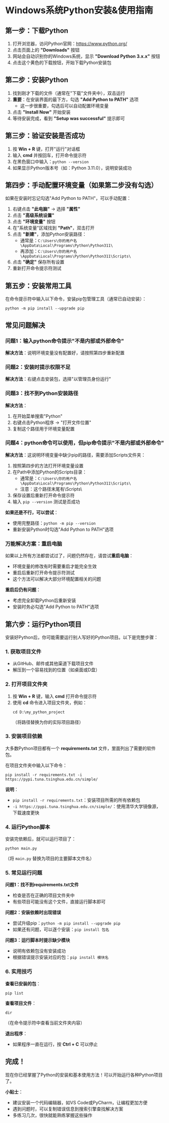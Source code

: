 # Windows系统Python安装&使用指南

## 第一步：下载Python

1. 打开浏览器，访问Python官网：https://www.python.org/
2. 点击页面上的 **"Downloads"** 按钮
3. 网站会自动识别你的Windows系统，显示 **"Download Python 3.x.x"** 按钮
4. 点击这个黄色的下载按钮，开始下载Python安装包

## 第二步：安装Python

1. 找到刚才下载的文件（通常在"下载"文件夹中），双击运行
2. **重要**：在安装界面的最下方，勾选 **"Add Python to PATH"** 选项
   - 这一步很重要，勾选后可以自动配置环境变量
3. 点击 **"Install Now"** 开始安装
4. 等待安装完成，看到 **"Setup was successful"** 提示即可

## 第三步：验证安装是否成功

1. 按 **Win + R** 键，打开"运行"对话框
2. 输入 **cmd** 并按回车，打开命令提示符
3. 在黑色窗口中输入：`python --version`
4. 如果显示Python版本号（如：Python 3.11.0），说明安装成功

## 第四步：手动配置环境变量（如果第二步没有勾选）

如果在安装时忘记勾选"Add Python to PATH"，可以手动配置：

1. 右键点击 **"此电脑"** → 选择 **"属性"**
2. 点击 **"高级系统设置"**
3. 点击 **"环境变量"** 按钮
4. 在"系统变量"区域找到 **"Path"**，双击打开
5. 点击 **"新建"**，添加Python安装路径：
   - 通常是：`C:\Users\你的用户名\AppData\Local\Programs\Python\Python311\`
   - 再添加：`C:\Users\你的用户名\AppData\Local\Programs\Python\Python311\Scripts\`
6. 点击 **"确定"** 保存所有设置
7. 重新打开命令提示符测试

## 第五步：安装常用工具

在命令提示符中输入以下命令，安装pip包管理工具（通常已自动安装）：
```
python -m pip install --upgrade pip
```

## 常见问题解决

### 问题1：输入python命令提示"不是内部或外部命令"
**解决方法**：说明环境变量没有配置好，请按照第四步重新配置

### 问题2：安装时提示权限不足
**解决方法**：右键点击安装包，选择"以管理员身份运行"

### 问题3：找不到Python安装路径
**解决方法**：
1. 在开始菜单搜索"Python"
2. 右键点击Python程序 → "打开文件位置"
3. 复制这个路径用于环境变量配置

### 问题4：python命令可以使用，但pip命令提示"不是内部或外部命令"
**解决方法**：这说明环境变量中缺少pip的路径，需要添加Scripts文件夹：
1. 按照第四步的方法打开环境变量设置
2. 在Path中添加Python的Scripts目录：
   - 通常是：`C:\Users\你的用户名\AppData\Local\Programs\Python\Python311\Scripts\`
   - 注意：这个路径末尾有\Scripts\
3. 保存设置后重新打开命令提示符
4. 输入 `pip --version` 测试是否成功

**如果还是不行，可以尝试**：
- 使用完整路径：`python -m pip --version`
- 重新安装Python时勾选"Add Python to PATH"选项

### 万能解决方案：重启电脑
如果以上所有方法都尝试过了，问题仍然存在，请尝试**重启电脑**：
- 环境变量的修改有时需要重启才能完全生效
- 重启后重新打开命令提示符测试
- 这个方法可以解决大部分环境配置相关的问题

**重启后仍有问题**：
- 考虑完全卸载Python后重新安装
- 安装时务必勾选"Add Python to PATH"选项

## 第六步：运行Python项目

安装好Python后，你可能需要运行别人写好的Python项目。以下是完整步骤：

### 1. 获取项目文件
- 从GitHub、邮件或其他渠道下载项目文件
- 解压到一个容易找到的位置（如桌面或D盘）

### 2. 打开项目文件夹
1. 按 **Win + R** 键，输入 **cmd** 打开命令提示符
2. 使用 **cd** 命令进入项目文件夹，例如：
   ```
   cd D:\my_python_project
   ```
   （将路径替换为你的实际项目路径）

### 3. 安装项目依赖
大多数Python项目都有一个 **requirements.txt** 文件，里面列出了需要的软件包。

在项目文件夹中输入以下命令：
```
pip install -r requirements.txt -i https://pypi.tuna.tsinghua.edu.cn/simple/
```

**说明**：
- `pip install -r requirements.txt`：安装项目所需的所有依赖包
- `-i https://pypi.tuna.tsinghua.edu.cn/simple/`：使用清华大学镜像源，下载速度更快

### 4. 运行Python脚本
安装完依赖后，就可以运行项目了：
```
python main.py
```
（将 `main.py` 替换为项目的主要脚本文件名）

### 5. 常见运行问题

**问题1：找不到requirements.txt文件**
- 检查是否在正确的项目文件夹中
- 有些项目可能没有这个文件，直接运行脚本即可

**问题2：安装依赖时出现错误**
- 尝试升级pip：`python -m pip install --upgrade pip`
- 如果还有问题，可以逐个安装：`pip install 包名`

**问题3：运行脚本时提示缺少模块**
- 说明有依赖包没有安装成功
- 根据错误提示安装对应的包：`pip install 模块名`

### 6. 实用技巧

**查看已安装的包**：
```
pip list
```

**查看项目文件**：
```
dir
```
（在命令提示符中查看当前文件夹内容）

**退出程序**：
- 如果程序一直在运行，按 **Ctrl + C** 可以停止

## 完成！

现在你已经掌握了Python的安装和基本使用方法！可以开始运行各种Python项目了。

**小贴士**：
- 建议安装一个代码编辑器，如VS Code或PyCharm，让编程更加方便
- 遇到问题时，可以复制错误信息到搜索引擎查找解决方案
- 多练习几次，很快就能熟练掌握这些操作